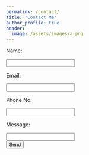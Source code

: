 ```yaml
---
permalink: /contact/
title: "Contact Me"
author_profile: true
header:
  image: /assets/images/a.png
---
```


<html>
	<body>
		<form action="https://formspree.io/iayanpahwa@gmail.com"
      		method="POST">
    		<p> Name: </p><input type="text" name="name"><br />
    		<p> Email: </p><input type="email" name="_replyto"><br />
    		<p> Phone No: </p><input type="text" name="Phone"><br />
    		<p> Message: </p><input type="text" message="message"><br />
    		<input type="submit" value="Send">
    		<input type="hidden" name="_next" value="/thanks" />
		</form>
	</body>
</html>			